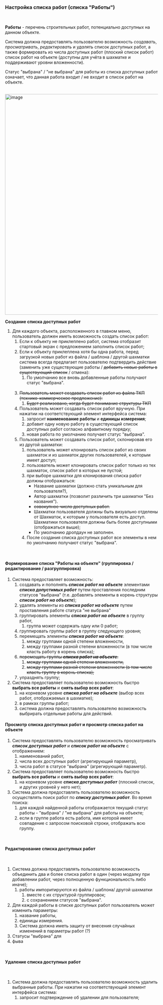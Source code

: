 ### Настройка списка работ (списка "Работы")  

<br>

**Работы** - перечень строительных работ, потенциально доступных на данном объекте.   

Система должна предоставлять пользователю возможность _создавать_, _просматривать_, _редактировать_ и _удалять_ список доступных работ, а также формировать из числа доступных работ (плоский список работ) список работ на объекте (доступны для учёта в шахматке и поддерживают уровни вложенности).  

Статус "выбрана" / "не выбрана" для работы из списка доступных работ означает, что данная работа входит / не входит в список работ на объекте.  
<br>

<img width="727" alt="image" src="https://user-images.githubusercontent.com/122552428/212556648-078c9611-9280-40ef-baaf-ca7692968db7.png">
<br>

**Создание списка доступных работ**

1. Для каждого объекта, расположенного в главном меню, пользователь должен иметь возможность создать список работ:  
    1. Если к объекту не приклеплено работ, система отобразит стартовый экран с предложением заполнить список работ; 
    2. Если к объекту приклеплена хотя бы одна работа, перед загрузкой новых работ из файла / шаблона / другой шахматки система всегда предлагает пользователю подтвердить действие (заменить уже существующие работы / ~~добавить новые работы в существующий список~~ / отмена):
        1. По умолчанию все вновь добавленные работы получают статус "выбрана".   
        <br>
    3. ~~Пользователь может создавать список работ из файла ТКП (технико-коммерческое предложение):~~  
        1. ~~Будет реализовано, когда будет понимание структуры ТКП~~  
    4. Пользователь может создавать список работ вручную. При нажатии на соответствующий элемент интерфейса система:  
        1. запросит **наименование работы** и **единицы измерения**;  
        2. добавит одну новую работу в существующий список доступных работ согласно алфавитному порядку;  
        3. новая работа по умолчанию получает статус "выбрана".  
    5. Пользователь может создавать список работ, склонировав его из другой шахматки:  
        1. пользователь может клонировать список работ из своих шахматок и из шахматок других пользователей, к которым имеет доступ;  
        2. пользователь может клонировать список работ только из тех шахматок, список работ в которых не пустой;  
        3. при выборе шахматки для клонирования списка работ должны отображаться:  
            - Название шахматки (должно стать уникальным для пользователя?),  
            - Автор шахматки (позволит различить три шахматки "Без названия").  
            - ~~совокупное число доступных работ.~~  
            - Шахматки пользователя должны быть визуально отделены от Шахматок, к которым у пользователя есть доступ. Шахматики пользователя должны быть более доступными (отображаться выше);
            - По умолчанию дропдаун не заполнен. 
        4. После создания списка доступных работ все элементы в нем по умолчанию получают статус "выбрана".  
<br>

#### Формирование списка "Работы на объекте" (группировка / редактирование / разгруппировка)

1. Система предоставляет возможность:
    1. создавать и пополнять _**список работ на объекте**_ элементами _**списка допустимых работ**_ путем проставления последним статусов "выбрана" (т.е. добавлять элементы в корень структуры _**список работ на объекте**_);
    2. удалять элементы из _**списка работ на объекте**_ путем проставления работе статуса "не выбрана"
    3. группировать элементы _**списка работ на объекте**_ в группу работ,
        1. группа может содержать одну или 0 работ;
    5. группировать группы работ в группу следующего уровня;
    7. перемещать элементы _**списка работ на объекте**_:
        1. между группами одной степени вложенности,
        2. между группами разной степени вложенности (в том числе класть работу в корень списка);
    8. ~~перемещать группы _**списка работ на объекте**_:~~
        1. ~~между группами одной степени вложенности,~~
        2. ~~между группами разной степени вложенности (в том числе класть группу в корень списка);~~
    10. упразднять группу;
2. Система предоставляет пользователю возможность быстро **выбрать все работы** и **снять выбор всех работ**:
    1. на корневом уровне _**списка работ на объекте**_ (выбор всех работ, отображаемых в шахматке);
    2. в рамках группы работ;
    3. система должна предоставлять пользователю возможность выбрирать отдельные работы для действий.

#### Просмотр списка доступных работ и просмотр списка работ на объекте

1. Система предоставлять пользователю возможность просматривать _**список доступных работ**_ и _**список работ на объекте**_ с отображением:
    1. наименований работ,
    2. числа всех доступных работ (агрегирующий параметр),
    3. числа работ в статусе "выбрана" (агрегирующий параметр).
2. Система предоставляет пользователю возможность быстро **выбрать все работы** и **снять выбор всех работ**:
    1. на корневом уровне _**cписка доступных работ**_ (плоский список, и других уровней у него нет);
3. Система должна предоставлять пользователю возможность осуществлять поиск работ по _**списку доступных работ**_. Во время поиска:
    1. для каждой найденной работы отображается текущий статус работы - "выбрана" / "не выбрана" для работы на объекте;
    2. если в группе работа есть работа, имя которой имеет совпадение с запросом поисковой строки, отображать всю группу. 

<br>




#### Редактирование списка доступных работ

<br>

1. Система должна предоставлять пользователю возможность объединить два и более списка работ в один (через модалку при добавлении работ, через полноценную функциональность либо иначе);
    1. работы импоритируются из файла / шаблона/ другой шахматки
        1. вместе с их структурой группировок;
        2. с сохранением статусов "выбрана".
3. Для каждой работы в списке доступных работ пользователь может изменить параметры:
    1. название работы,
    2. единицы измерения.
    3. Система должна иметь защиту от внесения случайных изменений в параметры работ (?)
4. Статусы "выбрана" для
5. фыва

<br>



#### Удаление списка доступных работ

<br>

1. Система должна предоставлять пользователю возможность удалить выбранные работы. При нажатии на соответствующий элемент интерфейса система:  
    1. запросит подтверждение об удалении для пользователя;  




